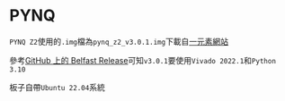 # PYNQ  
`PYNQ Z2`使用的`.img`檔為`pynq_z2_v3.0.1.img`下載自[一元素網站](https://www.e-elements.com.tw/products/fpga_system/xup_pynq/pynq-z2/)  
  
參考[GitHub 上的 Belfast Release](https://github.com/Xilinx/PYNQ/releases)可知`v3.0.1`要使用`Vivado 2022.1`和`Python 3.10`
  
板子自帶`Ubuntu 22.04`系統
